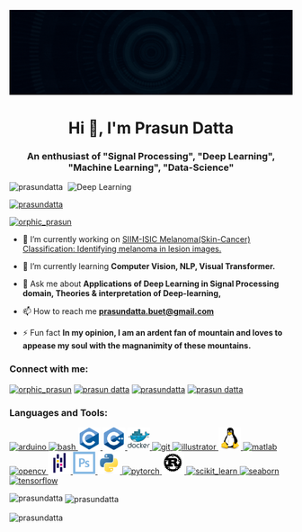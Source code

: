 ![MasterHead](https://github.com/PrasunDatta/PrasunDatta/blob/main/MyGif.gif)
<h1 align="center">Hi 👋, I'm Prasun Datta</h1>
<h3 align="center">An enthusiast of "Signal Processing", "Deep Learning", "Machine Learning", "Data-Science"</h3>
<img align="right" alt = "Deep Learning" width="400" src="https://editor.analyticsvidhya.com/uploads/95577cnn2.gif">

<p align="left"> <img src="https://komarev.com/ghpvc/?username=prasundatta&label=Profile%20views&color=0e75b6&style=flat" alt="prasundatta" /> </p>

<p align="left"> <a href="https://github.com/ryo-ma/github-profile-trophy"><img src="https://github-profile-trophy.vercel.app/?username=prasundatta" alt="prasundatta" /></a> </p>

<p align="left"> <a href="https://twitter.com/orphic_prasun" target="blank"><img src="https://img.shields.io/twitter/follow/orphic_prasun?logo=twitter&style=for-the-badge" alt="orphic_prasun" /></a> </p>

- 🔭 I’m currently working on [SIIM-ISIC Melanoma(Skin-Cancer) Classification: Identifying melanoma in lesion images.](kaggle.com/c/siim-isic-melanoma-classification)

- 🌱 I’m currently learning **Computer Vision, NLP, Visual Transformer.**

- 💬 Ask me about **Applications of Deep Learning in Signal Processing domain, Theories & interpretation of Deep-learning,**

- 📫 How to reach me **prasundatta.buet@gmail.com**

- ⚡ Fun fact **In my opinion, I am an ardent fan of mountain and loves to appease my soul with the magnanimity of these mountains.**

<h3 align="left">Connect with me:</h3>
<p align="left">
<a href="https://twitter.com/orphic_prasun" target="blank"><img align="center" src="https://raw.githubusercontent.com/rahuldkjain/github-profile-readme-generator/master/src/images/icons/Social/twitter.svg" alt="orphic_prasun" height="30" width="40" /></a>
<a href="https://linkedin.com/in/prasun-datta-1120b4146" target="blank"><img align="center" src="https://raw.githubusercontent.com/rahuldkjain/github-profile-readme-generator/master/src/images/icons/Social/linked-in-alt.svg" alt="prasun datta" height="30" width="40" /></a>
<a href="https://kaggle.com/prasundatta" target="blank"><img align="center" src="https://raw.githubusercontent.com/rahuldkjain/github-profile-readme-generator/master/src/images/icons/Social/kaggle.svg" alt="prasundatta" height="30" width="40" /></a>
<a href="https://fb.com/prasun.datta.1426" target="blank"><img align="center" src="https://raw.githubusercontent.com/rahuldkjain/github-profile-readme-generator/master/src/images/icons/Social/facebook.svg" alt="prasun datta" height="30" width="40" /></a>
</p>

<h3 align="left">Languages and Tools:</h3>
<p align="left"> <a href="https://www.arduino.cc/" target="_blank" rel="noreferrer"> <img src="https://cdn.worldvectorlogo.com/logos/arduino-1.svg" alt="arduino" width="40" height="40"/> </a> <a href="https://www.gnu.org/software/bash/" target="_blank" rel="noreferrer"> <img src="https://www.vectorlogo.zone/logos/gnu_bash/gnu_bash-icon.svg" alt="bash" width="40" height="40"/> </a> <a href="https://www.cprogramming.com/" target="_blank" rel="noreferrer"> <img src="https://raw.githubusercontent.com/devicons/devicon/master/icons/c/c-original.svg" alt="c" width="40" height="40"/> </a> <a href="https://www.w3schools.com/cpp/" target="_blank" rel="noreferrer"> <img src="https://raw.githubusercontent.com/devicons/devicon/master/icons/cplusplus/cplusplus-original.svg" alt="cplusplus" width="40" height="40"/> </a> <a href="https://www.docker.com/" target="_blank" rel="noreferrer"> <img src="https://raw.githubusercontent.com/devicons/devicon/master/icons/docker/docker-original-wordmark.svg" alt="docker" width="40" height="40"/> </a> <a href="https://git-scm.com/" target="_blank" rel="noreferrer"> <img src="https://www.vectorlogo.zone/logos/git-scm/git-scm-icon.svg" alt="git" width="40" height="40"/> </a> <a href="https://www.adobe.com/in/products/illustrator.html" target="_blank" rel="noreferrer"> <img src="https://www.vectorlogo.zone/logos/adobe_illustrator/adobe_illustrator-icon.svg" alt="illustrator" width="40" height="40"/> </a> <a href="https://www.linux.org/" target="_blank" rel="noreferrer"> <img src="https://raw.githubusercontent.com/devicons/devicon/master/icons/linux/linux-original.svg" alt="linux" width="40" height="40"/> </a> <a href="https://www.mathworks.com/" target="_blank" rel="noreferrer"> <img src="https://upload.wikimedia.org/wikipedia/commons/2/21/Matlab_Logo.png" alt="matlab" width="40" height="40"/> </a> <a href="https://opencv.org/" target="_blank" rel="noreferrer"> <img src="https://www.vectorlogo.zone/logos/opencv/opencv-icon.svg" alt="opencv" width="40" height="40"/> </a> <a href="https://pandas.pydata.org/" target="_blank" rel="noreferrer"> <img src="https://raw.githubusercontent.com/devicons/devicon/2ae2a900d2f041da66e950e4d48052658d850630/icons/pandas/pandas-original.svg" alt="pandas" width="40" height="40"/> </a> <a href="https://www.photoshop.com/en" target="_blank" rel="noreferrer"> <img src="https://raw.githubusercontent.com/devicons/devicon/master/icons/photoshop/photoshop-line.svg" alt="photoshop" width="40" height="40"/> </a> <a href="https://www.python.org" target="_blank" rel="noreferrer"> <img src="https://raw.githubusercontent.com/devicons/devicon/master/icons/python/python-original.svg" alt="python" width="40" height="40"/> </a> <a href="https://pytorch.org/" target="_blank" rel="noreferrer"> <img src="https://www.vectorlogo.zone/logos/pytorch/pytorch-icon.svg" alt="pytorch" width="40" height="40"/> </a> <a href="https://www.rust-lang.org" target="_blank" rel="noreferrer"> <img src="https://raw.githubusercontent.com/devicons/devicon/master/icons/rust/rust-plain.svg" alt="rust" width="40" height="40"/> </a> <a href="https://scikit-learn.org/" target="_blank" rel="noreferrer"> <img src="https://upload.wikimedia.org/wikipedia/commons/0/05/Scikit_learn_logo_small.svg" alt="scikit_learn" width="40" height="40"/> </a> <a href="https://seaborn.pydata.org/" target="_blank" rel="noreferrer"> <img src="https://seaborn.pydata.org/_images/logo-mark-lightbg.svg" alt="seaborn" width="40" height="40"/> </a> <a href="https://www.tensorflow.org" target="_blank" rel="noreferrer"> <img src="https://www.vectorlogo.zone/logos/tensorflow/tensorflow-icon.svg" alt="tensorflow" width="40" height="40"/> </a> </p>

<p><img align="left" src="https://github-readme-stats.vercel.app/api/top-langs?username=prasundatta&show_icons=true&locale=en&layout=compact" alt="prasundatta" /></p>

<p>&nbsp;<img align="center" src="https://github-readme-stats.vercel.app/api?username=prasundatta&show_icons=true&locale=en" alt="prasundatta" /></p>

<p><img align="center" src="https://github-readme-streak-stats.herokuapp.com/?user=prasundatta&" alt="prasundatta" /></p>
